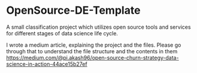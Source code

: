 # OpenSource-DE-Template
A small classification project which utilizes open source tools and services for different stages of data science life cycle.

I wrote a medium article, explaining the project and the files. Please go through that to understand the file structure and the contents in them
https://medium.com/@pi.akash96/open-source-churn-strategy-data-science-in-action-44ace15b27ef
